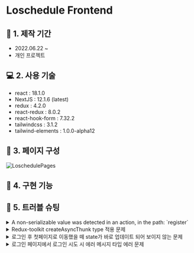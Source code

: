 # Loschedule Frontend

## :calendar: 1. 제작 기간
- 2022.06.22 ~
- 개인 프로젝트

## :computer: 2. 사용 기술
- react : 18.1.0 
- NextJS : 12.1.6 (latest)
- redux : 4.2.0
- react-redux : 8.0.2
- react-hook-form : 7.32.2
- tailwindcss : 3.1.2
- tailwind-elements : 1.0.0-alpha12


## :hammer: 3. 페이지 구성
![LoschedulePages](https://user-images.githubusercontent.com/68040092/175569452-f77a49b2-67b8-4bc7-ba90-45886106a69f.png)

## :dart: 4. 구현 기능

## :rotating_light: 5. 트러블 슈팅

<details>
<summary>A non-serializable value was detected in an action, in the path: `register`</summary>
<div markdown="1">

```
redux는 직렬화 할 수 없는 값을 state, action에 넣지 않아야한다는 원칙을 가지고 있다.
그런데, 직렬화 할 수 없는 데이터를 처리해야하는 작업(로그인 과정)때문에, 해당 경고가 떴다.

예전에는 configureStore내에서 middleware로 getDefaultMiddleware 함수를 불러와 설정하는 방법을 사용했지만, 이제는 해당 방법 대신, middleware 키 값에 콜백함수를 작성하는 방법으로 변경되었는데, 이 때 매개변수가 getDefaultMiddleware다.

그래서, getDefaultMiddleware 함수 내에서 redux-persist에서 발생하는 각 액션들에 대한 직렬화 검사를 무시하는 코드를 작성하여 해결하였다.
```

</div>
</details>

<details>
<summary>Redux-toolkit createAsyncThunk type 적용 문제</summary>
<div markdown="1">

```
createAsyncThunk를 사용하여 Action을 만드는데 발생했던 문제다.
나는 type을 정확하게 지정하여 하고싶었고, thunk의 extra 변수를 타입에 추가하여 적용하려고 했다.
처음에는 dispatch를 할 때, extra 값을 같이 넣어서 보내는 건 줄 알았는데, 잘못 알고 있었다.

https://github.com/reduxjs/redux-thunk#injecting-a-custom-argument
위 예시와 같이, configureStore의 middleware 키 값에 대해 thunk 값을 추가해주면 되는 것이었다.
redux-thunk 패키지를 직접 사용하는게 아니라, redux-toolkit을 사용하다보니 문제를 찾는데 갈피를 못잡고 상당한 시간이 걸렸다.
createAsyncThunk를 통해 '내부적으로 redux-thunk를 지원'한다는 문구를 보고선 찾아보았고, 잘 적용할 수 있었다.
```

</div>
</details>

<details>
<summary>로그인 후 첫페이지로 이동했을 떼 state가 바로 업데이트 되어 보이지 않는 문제</summary>
<div markdown="1">

```
isLoggedIn이라는 로그인 상태를 체크하기 위한 redux state를 가지고 있는 상태고,
/login 페이지에서 loginAction을 통해 백엔드 서버로 로그인 요청을 하고, 로그인 요청이 문제없이 처리됐을 때, isLoggedIn state 값을 변경해주고, 첫페이지로 넘어오게 처리를 만들었다. 그런데, 넘어오자마자 state가 반영되지 않고, 새로고침을 한번 해주어야만 변경된 state가 반영되는 문제가 발생했었다. 

문제 원인을 바로 이야기하자면, getServerSideProps에 있었다.
getServerSideProps를 호출하면서 초기 상태가 그대로 반영되어버리는 문제가 일어났다.
그래서, redux-persist를 통해 로그인 요청이 처리된 후의 state값들을 LocalStorage에 저장해놨지만, 처음에 getServerSideProps를 한번 호출하기 때문에 initialstate값이 그대로 반영되어서 나타나는 문제가 발생했다.
```

</div>
</details>

<details>
<summary>로그인 페이지에서 로그인 시도 시 에러 메시지 타입 에러 문제</summary>
<div markdown="1">

```
createAsyncThunk를 통해 만들어준 action에서 백엔드 api호출을 통해 잘못된 값을 받을 경우 reject를 하고, 에러메시지를 반환하도록 설정했다.

처음에 action을 dispatch한 값을 받아보는데 fulfill과 reject 시, meta 프로퍼티에 requestStatus 값이 달랐고, 해당 값들을 이용해 분기를 나누어 비밀번호가 불일치(reject)할 시에는 errorMessage를 띄워주려고했다. 내가 구현하고자 했던 바는 구현이 됐지만, 타입 에러가 발생했다.

그래서, 구글링 한 결과, RTK 공식 Docs createAsyncThunk 하단에 예시에서는 requestStatus값을 직접 비교하는게 아닌, 각 액션에 fulfill 프로퍼티에 match함수안에 dispatch한 값을 넣어주면서 fulfill됐을 경우를 체크하고 있었고, 똑같은 구조로 바꾼 결과 타입 에러를 없앨 수 있었다.
```

</div>
</details>